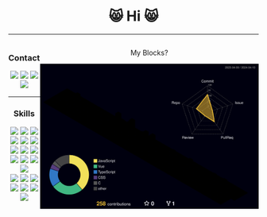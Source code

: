 <div class="body" align="center">
    <h1>😸 Hi 😸</h1><hr>
  <div style="display: flex; flex-direction: row;">
  <div class="badges">
    <h3>Contact</h3>
    <a href="https://www.instagram.com/cxoeun/" target="_blank"><img src="https://img.shields.io/badge/cxoeun-E4405F?style=flat&logo=Instagram&logoColor=white"/></a>
    <a href="https://itsmineve.tistory.com" target="_blank"><img src="https://img.shields.io/badge/itsmineve-000000?style=flat&logo=Tistory&logoColor=white"/></a>
    <a href="https://frankenkitty.tistory.com" target="_blank"><img src="https://img.shields.io/badge/frankenkitty-000000?style=flat&logo=Tistory&logoColor=white"/></a>
    <a href="#" target="_blank"><img src="https://img.shields.io/badge/itsmineve-5865F2?style=flat&logo=Discord&logoColor=white"/></a>
    <br><hr>
    <h3>Skills</h3>
    <a href="#" target="_blank"><img src="https://img.shields.io/badge/React-61DAFB?style=flat&logo=React&logoColor=white"/></a>
    <a href="#" target="_blank"><img src="https://img.shields.io/badge/Vue-4FC08D?style=flat&logo=Vue.js&logoColor=white"/></a>
    <a href="#" target="_blank"><img src="https://img.shields.io/badge/Svelte-FF3E00?style=flat&logo=Svelte&logoColor=white"/></a>
    <a href="#" target="_blank"><img src="https://img.shields.io/badge/Scss-CC6699?style=flat&logo=Sass&logoColor=white"/></a>
    <a href="#" target="_blank"><img src="https://img.shields.io/badge/JS-F7DF1E?style=flat&logo=JavaScript&logoColor=white"/></a>
    <a href="#" target="_blank"><img src="https://img.shields.io/badge/Ubuntu-E95420?style=flat&logo=Ubuntu&logoColor=white"/></a>
    <br>
    <a href="#" target="_blank"><img src="https://img.shields.io/badge/Nginx-009639?style=flat&logo=NGINX&logoColor=white"/></a>
    <a href="#" target="_blank"><img src="https://img.shields.io/badge/Express-000000?style=flat&logo=Express&logoColor=white"/></a>
    <a href="#" target="_blank"><img src="https://img.shields.io/badge/Docker-2496ED?style=flat&logo=Docker&logoColor=white"/></a>
    <a href="#" target="_blank"><img src="https://img.shields.io/badge/Git-F05032?style=flat&logo=Git&logoColor=white"/></a>
    <a href="#" target="_blank"><img src="https://img.shields.io/badge/GitHub-181717?style=flat&logo=GitHub&logoColor=white"/></a>
    <a href="#" target="_blank"><img src="https://img.shields.io/badge/TS-3178C6?style=flat&logo=TypeScript&logoColor=white"/></a>
    <a href="#" target="_blank"><img src="https://img.shields.io/badge/MySQL-4479A1?style=flat&logo=MySQL&logoColor=white"/></a>
    <br>
    <a href="#" target="_blank"><img src="https://img.shields.io/badge/Next-000000?style=flat&logo=Next.js&logoColor=white"/></a>
    <a href="#" target="_blank"><img src="https://img.shields.io/badge/C-A8B9CC?style=flat&logo=C&logoColor=white"/></a>
    <a href="#" target="_blank"><img src="https://img.shields.io/badge/Python-3776AB?style=flat&logo=Python&logoColor=white"/></a>
    <a href="#" target="_blank"><img src="https://img.shields.io/badge/Postgres-4169E1?style=flat&logo=PostgreSQL&logoColor=white"/></a>
    <a href="#" target="_blank"><img src="https://img.shields.io/badge/Figma-F24E1E?style=flat&logo=Figma&logoColor=white"/></a>
    <a href="#" target="_blank"><img src="https://img.shields.io/badge/Three-000000?style=flat&logo=Three.js&logoColor=white"/></a>
    <a href="#" target="_blank"><img src="https://img.shields.io/badge/Recoil-3578E5?style=flat&logo=Recoil&logoColor=white"/></a>
  </div><hr>
  <div>
    <p>My Blocks?</p>

  ![](./profile-3d-contrib/profile-night-rainbow.svg)
  
  </div>
  </div>
  </div>
